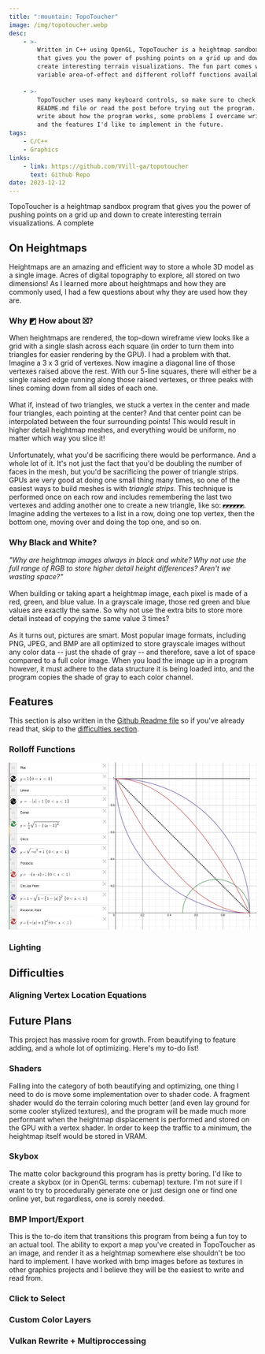 ```yaml
---
title: ":mountain: TopoToucher"
image: /img/topotoucher.webp
desc: 
    - >-
        Written in C++ using OpenGL, TopoToucher is a heightmap sandbox program
        that gives you the power of pushing points on a grid up and down to
        create interesting terrain visualizations. The fun part comes with the
        variable area-of-effect and different rolloff functions available to you.

    - >-
        TopoToucher uses many keyboard controls, so make sure to check the
        README.md file or read the post before trying out the program. I'll 
        write about how the program works, some problems I overcame writing it,
        and the features I'd like to implement in the future.
tags:
    - C/C++
    - Graphics
links: 
    - link: https://github.com/VVill-ga/topotoucher
      text: Github Repo
date: 2023-12-12
---
```


TopoToucher is a heightmap sandbox program that gives you the power of pushing 
points on a grid up and down to create interesting terrain visualizations. A
complete 

## On Heightmaps

Heightmaps are an amazing and efficient way to store a whole 3D model
as a single image. Acres of digital topography to explore, all stored on two
dimensions! As I learned more about heightmaps and how they are commonly used, 
I had a few questions about why they are used how they are. 

### Why ◩ How about ⛝?

When heightmaps are rendered, the top-down wireframe view looks like a grid
with a single slash across each square (in order to turn them into triangles
for easier rendering by the GPU). I had a problem with that. Imagine a 3 x 3 
grid of vertexes. Now imagine a diagonal line of those vertexes raised above
the rest. With our 5-line squares, there will either be a single raised edge
running along those raised vertexes, or three peaks with lines coming down from
all sides of each one.
\
\
What if, instead of two triangles, we stuck a vertex in the center and made 
four triangles, each pointing at the center? And that center point can be
interpolated between the four surrounding points! This would result in higher
detail heightmap meshes, and everything would be uniform, no matter which way 
you slice it! 
\
\
Unfortunately, what you'd be sacrificing there would be performance. And a whole
lot of it. It's not just the fact that you'd be doubling the number of faces in
the mesh, but you'd be sacrificing the power of triangle strips. GPUs are very
good at doing one small thing many times, so one of the easiest ways to build
meshes is with *triangle strips*. This technique is performed once on each row and
includes remembering the last two vertexes and adding another one to create a
new triangle, like so: `◩◩◩◩◩◩`. Imagine adding the vertexes to a list in a row,
doing one top vertex, then the bottom one, moving over and doing the top one,
and so on.

### Why Black and White?

*"Why are heightmap images always in black and white? Why not use the full range
of RGB to store higher detail height differences? Aren't we wasting space?"* 
\
\
When building or taking apart a heightmap image, each pixel is made of a red, 
green, and blue value. In a grayscale image, those red green and blue values are 
exactly the same. So why not use the extra bits to store more detail instead of 
copying the same value 3 times?
\
\
As it turns out, pictures are smart. Most popular image formats, including PNG,
JPEG, and BMP are all optimized to store grayscale images without any color data
-- just the shade of gray -- and therefore, save a lot of space compared to a
full color image. When you load the image up in a program however, it must
adhere to the data structure it is being loaded into, and the program copies the
shade of gray to each color channel.


## Features

This section is also written in the [Github Readme file](https://github.com/VVill-ga/topotoucher)
so if you've already read that, skip to the [difficulties section](#difficulties).

### Rolloff Functions

[![Desmos](https://github.com/VVill-ga/topotoucher/raw/main/readme_img/desmos.png)](https://www.desmos.com/calculator/wtvw4yahfq)

### Lighting




## Difficulties

### Aligning Vertex Location Equations


## Future Plans

This project has massive room for growth. From beautifying to feature adding,
and a whole lot of optimizing. Here's my to-do list!

### Shaders

Falling into the category of both beautifying and optimizing, one thing I need
to do is move some implementation over to shader code. A fragment shader would
do the terrain coloring much better (and even lay ground for some cooler 
stylized textures), and the program will be made much more performant when the
heightmap displacement is performed and stored on the GPU with a vertex shader.
In order to keep the traffic to a minimum, the heightmap itself would be stored 
in VRAM.

### Skybox

The matte color background this program has is pretty boring. I'd like to
create a skybox (or in OpenGL terms: cubemap) texture. I'm not sure if I want 
to try to procedurally generate one or just design one or find one online yet, 
but regardless, one is sorely needed.

### BMP Import/Export

This is the to-do item that transitions this program from being a fun toy to an
actual tool. The ability to export a map you've created in TopoToucher as an 
image, and render it as a heightmap somewhere else shouldn't be too hard to
implement. I have worked with bmp images before as textures in other graphics
projects and I believe they will be the easiest to write and read from.

### Click to Select



### Custom Color Layers



### Vulkan Rewrite + Multiproccessing


